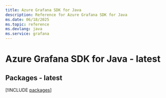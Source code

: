 ```yaml
---
title: Azure Grafana SDK for Java
description: Reference for Azure Grafana SDK for Java
ms.date: 06/18/2025
ms.topic: reference
ms.devlang: java
ms.service: grafana
---
```

# Azure Grafana SDK for Java - latest
## Packages - latest
[!INCLUDE [packages](grafana-index.md)]